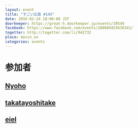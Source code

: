 ```yaml
---
layout: event
title: "すごい広島 #145"
date: 2016-02-24 18:00:00 JST
doorkeeper: https://great-h.doorkeeper.jp/events/39549
facebook: https://www.facebook.com/events/180689425636341/
togetter: http://togetter.com/li/942732
place: movin_on
categories: events
---
```


# 参加者


## [Nyoho](http://nyoho.jp/)


## [takatayoshitake](http://twitter.com/takatayoshitake)


## [eiel](http://eiel.info/)

